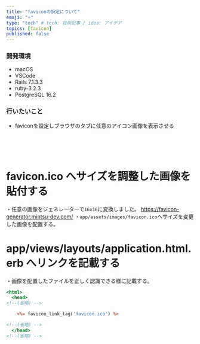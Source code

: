 ```yaml
---
title: "faviconの設定について"
emoji: "⭐️"
type: "tech" # tech: 技術記事 / idea: アイデア
topics: [favicon]
published: false
---
```



### 開発環境
- macOS
- VSCode
- Rails 7.1.3.3
- ruby-3.2.3
- PostgreSQL 16.2

### 行いたいこと
- faviconを設定しブラウザのタブに任意のアイコン画像を表示させる


<br>
<br>
<br>

# favicon.ico へサイズを調整した画像を貼付する
・任意の画像をジェネレーターで`16x16`に変換しました。
https://favicon-generator.mintsu-dev.com/
・`app/assets/images/favicon.ico`へサイズを変更した画像を配置する。



# app/views/layouts/application.html.erb へリンクを記載する
・画像を配置したファイルを正しく認識できる様に記載する。
```rb:app/views/layouts/application.html.erb
<html>
  <head>
<!--(省略) -->

    <%= favicon_link_tag('favicon.ico') %>

<!--(省略) -->
  </head>
<!--(省略) -->
```



<br>
<br>

